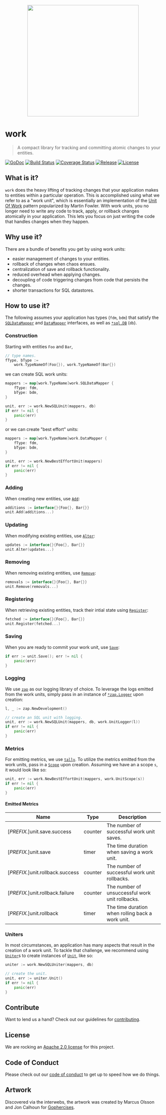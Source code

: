 <p align="center"><img src="https://dwglogo.com/wp-content/uploads/2017/08/muscles-clipart-ghoper.gif" width="360"></p>

# work
> A compact library for tracking and committing atomic changes to your entities.

[![GoDoc][doc-img]][doc] [![Build Status][ci-img]][ci] [![Coverage Status][coverage-img]][coverage] [![Release][release-img]][release] [![License][license-img]][license]

## What is it?

`work` does the heavy lifting of tracking changes that your application makes to entities within
a particular operation. This is accomplished using what we refer to as a "work unit", which is essentially
an implementation of the [Unit Of Work][uow] pattern popularized by Martin Fowler.
With work units, you no longer need to write any code to track, apply, or rollback changes atomically in your application.
This lets you focus on just writing the code that handles changes when they happen.

## Why use it?

There are a bundle of benefits you get by using work units:

- easier management of changes to your entities.
- rollback of changes when chaos ensues.
- centralization of save and rollback functionality.
- reduced overhead when applying changes.
- decoupling of code triggering changes from code that persists the changes.
- shorter transactions for SQL datastores.

## How to use it?

The following assumes your application has types (`fdm`, `bdm`) that satisfy the [`SQLDataMapper`][sql-data-mapper-doc] and [`DataMapper`][data-mapper-doc] interfaces, as well as [`*sql.DB`][db-doc] (`db`).

### Construction

Starting with entities `Foo` and `Bar`,
```go
// type names.
fType, bType :=
	work.TypeNameOf(Foo{}), work.TypeNameOf(Bar{})
```

we can create SQL work units:
```go
mappers := map[work.TypeName]work.SQLDataMapper {
	fType: fdm,
	bType: bdm,
}

unit, err := work.NewSQLUnit(mappers, db)
if err != nil {
	panic(err)
}
```

or we can create "best effort" units:
```go
mappers := map[work.TypeName]work.DataMapper {
	fType: fdm,
	bType: bdm,
}

unit, err := work.NewBestEffortUnit(mappers)
if err != nil {
	panic(err)
}
```

### Adding
When creating new entities, use [`Add`][unit-doc]:
```go
additions := interface{}{Foo{}, Bar{}}
unit.Add(additions...)
```

### Updating
When modifying existing entities, use [`Alter`][unit-doc]:
```go
updates := interface{}{Foo{}, Bar{}}
unit.Alter(updates...)
```

### Removing
When removing existing entities, use [`Remove`][unit-doc]:
```go
removals := interface{}{Foo{}, Bar{}}
unit.Remove(removals...)
```

### Registering 
When retrieving existing entities, track their intial state using [`Register`][unit-doc]:
```go
fetched := interface{}{Foo{}, Bar{}}
unit.Register(fetched...)
```

### Saving
When you are ready to commit your work unit, use [`Save`][unit-doc]:
```go
if err := unit.Save(); err != nil {
	panic(err)
}
```

### Logging
We use [`zap`][zap] as our logging library of choice. To leverage the logs emitted from the work units, simply pass in an instance of [`*zap.Logger`][logger-doc] upon creation:
```go
l, _ := zap.NewDevelopment()

// create an SQL unit with logging.
unit, err := work.NewSQLUnit(mappers, db, work.UnitLogger(l))
if err != nil {
	panic(err)
}
```

### Metrics
For emitting metrics, we use [`tally`][tally]. To utilize the metrics emitted from the work units, pass in a [`Scope`][scope-doc] upon creation. Assuming we have an a scope `s`, it would look like so:
```go
unit, err := work.NewBestEffortUnit(mappers, work.UnitScope(s))
if err != nil {
	panic(err)
}
```

#### Emitted Metrics

| Name                             | Type    | Description                                      |
| -------------------------------- | ------- | ------------------------------------------------ |
| [_PREFIX._]unit.save.success     | counter | The number of successful work unit saves.        |
| [_PREFIX._]unit.save             | timer   | The time duration when saving a work unit.       |
| [_PREFIX._]unit.rollback.success | counter | The number of successful work unit rollbacks.    |
| [_PREFIX._]unit.rollback.failure | counter | The number of unsuccessful work unit rollbacks.  |
| [_PREFIX._]unit.rollback         | timer   | The time duration when rolling back a work unit. |

### Uniters
In most circumstances, an application has many aspects that result in the creation of a work unit. To tackle that challenge, we recommend using [`Uniter`][uniter-doc]s to create instances of [`Unit`][unit-doc], like so:
```go
uniter := work.NewSQLUniter(mappers, db)

// create the unit.
unit, err := uniter.Unit()
if err != nil {
	panic(err)
}
```

## Contribute

Want to lend us a hand? Check out our guidelines for [contributing][contributing].

## License

We are rocking an [Apache 2.0 license][apache-license] for this project.

## Code of Conduct

Please check out our [code of conduct][code-of-conduct] to get up to speed how we do things.

## Artwork

Discovered via the interwebs, the artwork was created by Marcus Olsson and Jon Calhoun for [Gophercises][gophercises].

[uow]: https://martinfowler.com/eaaCatalog/unitOfWork.html
[sql-data-mapper-doc]: https://godoc.org/github.com/freerware/work#SQLDataMapper
[data-mapper-doc]: https://godoc.org/github.com/freerware/work#DataMapper
[db-doc]: https://golang.org/pkg/database/sql/#DB
[unit-doc]: https://godoc.org/github.com/freerware/work#Unit
[zap]: https://github.com/uber-go/zap
[tally]: https://github.com/uber-go/tally
[logger-doc]: https://godoc.org/go.uber.org/zap#Logger
[scope-doc]: https://godoc.org/github.com/uber-go/tally#Scope
[uniter-doc]: https://godoc.org/github.com/freerware/work#Uniter
[contributing]: https://github.com/freerware/work/blob/master/CONTRIBUTING.md
[apache-license]: https://github.com/freerware/work/blob/master/LICENSE.txt
[code-of-conduct]: https://github.com/freerware/work/blob/master/CODE_OF_CONDUCT.md
[gophercises]: https://gophercises.com
[doc-img]: https://godoc.org/github.com/freerware/work?status.svg
[doc]: https://godoc.org/github.com/freerware/work
[ci-img]: https://travis-ci.org/freerware/work.svg?branch=master
[ci]: https://travis-ci.org/freerware/work
[coverage-img]: https://coveralls.io/repos/github/freerware/work/badge.svg?branch=master
[coverage]: https://coveralls.io/github/freerware/work?branch=master
[license]: https://opensource.org/licenses/Apache-2.0
[license-img]: https://img.shields.io/badge/License-Apache%202.0-blue.svg
[release]: https://github.com/freerware/work/releases
[release-img]: https://img.shields.io/github/tag/freerware/work.svg?label=version
